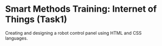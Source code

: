 # Smart Methods Training: Internet of Things (Task1)
Creating and designing a robot control panel using HTML and CSS languages.
